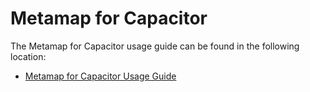 # Metamap for Capacitor

The Metamap for Capacitor usage guide can be found in the following location:
* [Metamap for Capacitor Usage Guide](docs/metamap-capacitor.md)
